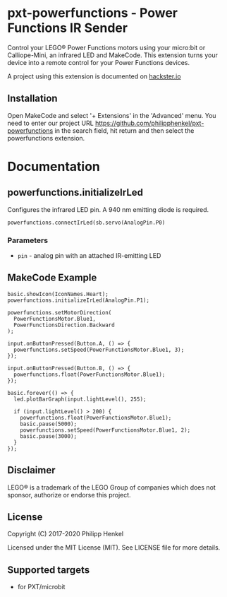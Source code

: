# pxt-powerfunctions - Power Functions IR Sender

Control your LEGO® Power Functions motors using your micro:bit or Calliope-Mini, an infrared LED and MakeCode.
This extension turns your device into a remote control for your Power Functions devices.

A project using this extension is documented on [hackster.io](https://www.hackster.io/philipp-henkel/lego-power-functions-ir-sender-for-micro-bit-aecc10)

## Installation

Open MakeCode and select '+ Extensions' in the 'Advanced' menu. You need to enter our project URL https://github.com/philipphenkel/pxt-powerfunctions in the search field, hit return and then select the powerfunctions extension.

# Documentation

## powerfunctions.initializeIrLed

Configures the infrared LED pin. A 940 nm emitting diode is required.

```sig
powerfunctions.connectIrLed(sb.servo(AnalogPin.P0)
```

### Parameters

- `pin` - analog pin with an attached IR-emitting LED

## MakeCode Example

```blocks
basic.showIcon(IconNames.Heart);
powerfunctions.initializeIrLed(AnalogPin.P1);

powerfunctions.setMotorDirection(
  PowerFunctionsMotor.Blue1,
  PowerFunctionsDirection.Backward
);

input.onButtonPressed(Button.A, () => {
  powerfunctions.setSpeed(PowerFunctionsMotor.Blue1, 3);
});

input.onButtonPressed(Button.B, () => {
  powerfunctions.float(PowerFunctionsMotor.Blue1);
});

basic.forever(() => {
  led.plotBarGraph(input.lightLevel(), 255);

  if (input.lightLevel() > 200) {
    powerfunctions.float(PowerFunctionsMotor.Blue1);
    basic.pause(5000);
    powerfunctions.setSpeed(PowerFunctionsMotor.Blue1, 2);
    basic.pause(3000);
  }
});
```

## Disclaimer

LEGO® is a trademark of the LEGO Group of companies which does not sponsor, authorize or endorse this project.

## License

Copyright (C) 2017-2020 Philipp Henkel

Licensed under the MIT License (MIT). See LICENSE file for more details.

## Supported targets

- for PXT/microbit
